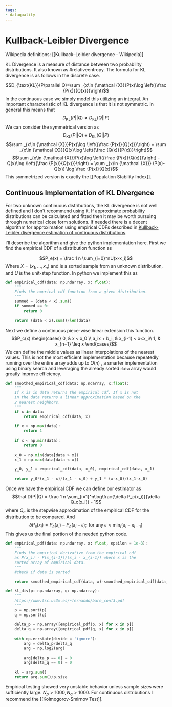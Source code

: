 ```yaml
---
tags: 
- dataquality
---
```

# Kullback-Leibler Divergence 
Wikipedia definitions: [[Kullback–Leibler divergence - Wikipedia]]

KL Divergence is a measure of distance between two probability distributions. It also known as #relativeentropy. The formula for KL divergence is as follows in the discrete case. 

 $$D_{\text{KL}}(P\parallel Q)=\sum _{x\in {\mathcal {X}}}P(x)\log \left({\frac {P(x)}{Q(x)}}\right)$$
 In the continuous case we simply model this utilizing an integral. An important characteristic of KL divergence is that it is not symmetric. In general this means that
$$D_{\text{KL}}(P||Q) \neq D_{\text{KL}}(Q||P)$$
We can consider the symmetrical version as 
$$D_{\text{KL}}(P||Q) + D_{\text{KL}}(Q||P)$$
$$\sum _{x\in {\mathcal {X}}}P(x)\log \left({\frac {P(x)}{Q(x)}}\right) + \sum _{x\in {\mathcal {X}}}Q(x)\log \left({\frac {Q(x)}{P(x)}}\right)$$
$$\sum _{x\in {\mathcal {X}}}P(x)\log \left({\frac {P(x)}{Q(x)}}\right) - Q(x)\log \left({\frac {P(x)}{Q(x)}}\right) = \sum _{x\in {\mathcal {X}}} (P(x)-Q(x)) \log \frac {P(x)}{Q(x)}$$
This symmetrized version is exactly the [[Population Stability Index]]. 

## Continuous Implementation of KL Divergence 
For two unknown continuous distributions, the KL divergence is not well defined and I don't recommend using it. If approximate probability distributions can be calculated and fitted then it may be worth pursuing through numerical close form solutions. If needed there is a decent algorithm for approximation using empirical CDFs described in [Kullback-Leibler divergence estimation of continuous distributions](https://www.tsc.uc3m.es/~fernando/bare_conf3.pdf). 

I'll describe the algorithm and give the python implementation here. First we find the empirical CDF of a distribution function as 

$$P_e(x) = \frac 1 n \sum_{i=0}^nU(x-x_i)$$
Where $X = (x_1, \dots, x_n)$ and is a sorted sample from an unknown distribution, and $U$ is the unit-step function. In python we implement this as 
```python 
def empirical_cdf(data: np.ndarray, x: float): 
    """
    Finds the emprical cdf function from a given distribution. 
    """
    summed = (data < x).sum()
    if summed == 0: 
        return 0
    
    return (data < x).sum()/len(data)
```
Next we define a continuous piece-wise linear extension this function. 
$$P_c(x) 
\begin{cases}
0, & x < x_0 \\
a_ix + b_i, & x_{i-1} < x<x_i\\
1, & x_{n+1} \leq x
\end{cases}$$
We can define the middle values as linear interpolations of the nearest values. This is not the most efficient implementation because repeatedly running over the entire array adds up to $O(n)$ , a smarter implementation using binary search and leveraging the already sorted `data` array would greatly improve efficiency. 
```python
def smoothed_empirical_cdf(data: np.ndarray, x:float): 
    """
    If x is in data returns the empirical cdf. If x is not 
    in the data returns a linear approximation based on the 
    2 nearest neighbors. 
    """
    if x in data: 
        return empirical_cdf(data, x)
    
    if x > np.max(data): 
        return 1 
    
    if x < np.min(data): 
        return 0
    
    x_0 = np.min(data[data > x])
    x_1 = np.max(data[data < x])
    
    y_0, y_1 = empirical_cdf(data, x_0), empirical_cdf(data, x_1)
    
    return y_0*(x_1 - x)/(x_1 - x_0) + y_1 * (x-x_0)/(x_1-x_0)
```

Once we have the empirical CDF we can define our estimator as 
$$\hat D(P||Q) = \frac 1 n \sum_{i=1}^n\log\frac{\delta P_c(x_i)}{\delta Q_c(x_i)} - 1$$
where $Q_c$ is the stepwise approximation of the empirical CDF for the distribution to be compared. And 
$$\delta P_c(x_i) = P_c(x_i) - P_c(x_i - \epsilon); \text{ for any } \epsilon < \text{min}_i\{x_i - x_{i-1}\}$$
This gives us the final portion of the needed python code. 
```python
def empirical_pdf(data: np.ndarray, x: float, epsilon = 1e-8): 
    """
    Finds the empirical derivative from the empirical cdf
    as P(x_i) - P(x_{i-1})/(x_i - x_{i-1}) where x is the 
    sorted array of empirical data. 
    """
    #check if data is sorted 
    
    return smoothed_empirical_cdf(data, x)-smoothed_empirical_cdf(data, x-epsilon)

def kl_div(p: np.ndarray, q: np.ndarray): 
    """
    https://www.tsc.uc3m.es/~fernando/bare_conf3.pdf
    """
    p = np.sort(p)
    q = np.sort(q)
    
    delta_p = np.array([empirical_pdf(p, x) for x in p])
    delta_q = np.array([empirical_pdf(q, x) for x in p])
    
    with np.errstate(divide = 'ignore'): 
        arg = delta_p/delta_q
        arg = np.log2(arg)
        
        arg[delta_p == 0] = 0
        arg[delta_q == 0] = 0 
    
    kl = arg.sum()
    return arg.sum()/p.size
```

Empirical testing showed very unstable behavior unless sample sizes were sufficiently large. $N_p > 1000, N_q > 1000$. For continuous distributions I recommend the [[Kolmogorov-Smirnov Test]]. 
